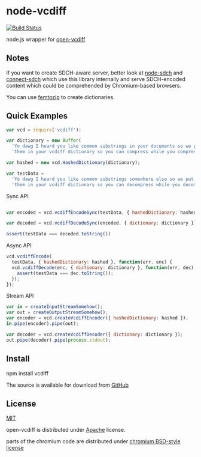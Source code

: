 # node-vcdiff

[![Build Status](https://travis-ci.org/baranov1ch/node-vcdiff.svg?branch=master)](https://travis-ci.org/baranov1ch/node-vcdiff)

node.js wrapper for [open-vcdiff](http://code.google.com/p/open-vcdiff)

## Notes

If you want to create SDCH-aware server, better look at [node-sdch](http://github.com/baranov1ch/node-sdch) and [connect-sdch](http://github.com/baranov1ch/connect-sdch)
which use this library internally and serve SDCH-encoded content which could
be comprehended by Chromium-based browsers.

You can use [femtozip](http://github.com/gtoubassi/femtozip) to create dictionaries.

## Quick Examples

```javascript
var vcd = require('vcdiff');

var dictionary = new Buffer(
  'Yo dawg I heard you like common substrings in your documents so we put ' +
  'them in your vcdiff dictionary so you can compress while you compress');

var hashed = new vcd.HashedDictionary(dictionary);

var testData =
  'Yo dawg I heard you like common substrings somewhere else so we put ' +
  'them in your vcdiff dictionary so you can decompress while you decompress'
```

Sync API

```javascript

var encoded = vcd.vcdiffEncodeSync(testData, { hashedDictionary: hashed });

var decoded = vcd.vcdiffDecodeSync(encoded, { dictionary: dictionary });

assert(testData === decoded.toString())

```

Async API

```javascript
vcd.vcdiffEncode(
  testData, { hashedDictionary: hashed }, function(err, enc) {
  vcd.vcdiffDecode(enc, { dictionary: dictionary }, function(err, dec) {
    assert(testData === dec.toString());
  });
});

```

Stream API

```javascript
var in = createInputStreamSomehow();
var out = createOutputStreamSomehow();
var encoder = vcd.createVcdiffEncoder({ hashedDictionary: hashed });
in.pipe(encoder).pipe(out);

var decoder = vcd.createVcdiffDecoder({ dictionary: dictionary });
out.pipe(decoder).pipe(process.stdout);
```

## Install

  npm install vcdiff

The source is available for download from
[GitHub](http://github.com/baranov1ch/node-vcdiff)

## License

[MIT](LICENSE)

open-vcdiff is distributed under [Apache](http://www.apache.org/licenses/LICENSE-2.0) license.

parts of the chromium code are distributed under [chromium BSD-style license](https://code.google.com/p/chromium/codesearch#chromium/src/LICENSE)
